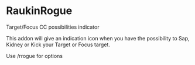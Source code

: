 # RaukinRogue
 Target/Focus CC possibilities indicator

This addon will give an indication icon when you have the possibility to Sap, Kidney or Kick your Target or Focus target.

Use /rrogue for options